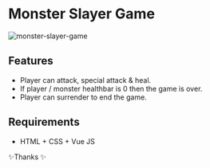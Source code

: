 # Monster Slayer Game

![monster-slayer-game](https://github.com/harrysan/monster-slayer-game/assets/49061804/87c0ffed-14f4-4889-bc2d-3d3c780aa7dd)

## Features
- Player can attack, special attack & heal.
- If player / monster healthbar is 0 then the game is over.
- Player can surrender to end the game.

## Requirements
- HTML + CSS + Vue JS

✨Thanks ✨
